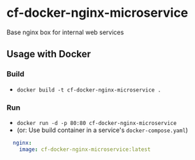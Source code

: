 # cf-docker-nginx-microservice

Base nginx box for internal web services

## Usage with Docker

### Build

- `docker build -t cf-docker-nginx-microservice .`

### Run

- `docker run -d -p 80:80 cf-docker-nginx-microservice`
- (or: Use build container in a service's `docker-compose.yaml`)

```yaml
  nginx:
    image: cf-docker-nginx-microservice:latest
```